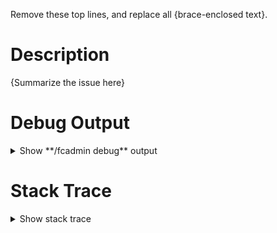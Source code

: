 Remove these top lines, and replace all {brace-enclosed text}.

# Description
{Summarize the issue here}

# Debug Output
<details>
    <summary>Show **/fcadmin debug** output</summary>
    <code>{In your server console, run the command "fcadmin debug", and put the output here}</code>
</details>

# Stack Trace
<details>
    <summary>Show stack trace</summary>
    <code>{If there's a stack trace, copy it here. Otherwise, this section can be deleted}</code>
</details>

